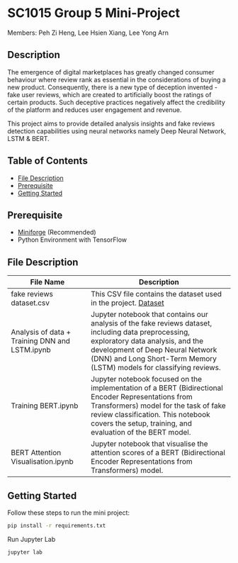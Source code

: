 # SC1015 Group 5 Mini-Project

Members: Peh Zi Heng, Lee Hsien Xiang, Lee Yong Arn

## Description
The emergence of digital marketplaces has greatly changed consumer behaviour where review rank as essential in
the considerations of buying a new product. Consequently, there is a new type of deception invented - fake user reviews, 
which are created to artificially boost the ratings of certain products. Such deceptive practices negatively affect the 
credibility of the platform and reduces user engagement and revenue. 

This project aims to provide detailed analysis insights and fake reviews detection capabilities
using neural networks namely Deep Neural Network, LSTM & BERT.


## Table of Contents
- [File Description](#file-description)
- [Prerequisite](#prerequisite)
- [Getting Started](#getting-started)

## Prerequisite
- [Miniforge](https://github.com/conda-forge/miniforge) (Recommended)
- Python Environment with TensorFlow


## File Description

| File Name                                      | Description                                                                                                                                                                                                                                          |
|------------------------------------------------|------------------------------------------------------------------------------------------------------------------------------------------------------------------------------------------------------------------------------------------------------|
| fake reviews dataset.csv                       | This CSV file contains the dataset used in the project. [Dataset](https://www.kaggle.com/datasets/mexwell/fake-reviews-dataset/data)                                                                                                                 |
| Analysis of data + Training DNN and LSTM.ipynb | Jupyter notebook that contains our analysis of the fake reviews dataset, including data preprocessing, exploratory data analysis, and the development of Deep Neural Network (DNN) and Long Short-Term Memory (LSTM) models for classifying reviews. |
| Training BERT.ipynb                            | Jupyter notebook focused on the implementation of a BERT (Bidirectional Encoder Representations from Transformers) model for the task of fake review classification. This notebook covers the setup, training, and evaluation of the BERT model.     |
| BERT Attention Visualisation.ipynb             | Jupyter notebook that visualise the attention scores of a BERT (Bidirectional Encoder Representations from Transformers) model.                                                                                                                      |

## Getting Started

Follow these steps to run the mini project:
```bash
pip install -r requirements.txt
```

Run Jupyter Lab
```bash
jupyter lab
```